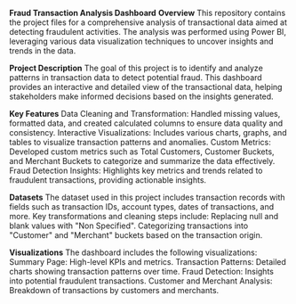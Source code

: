 **Fraud Transaction Analysis Dashboard**
**Overview**
This repository contains the project files for a comprehensive analysis of transactional data aimed at detecting fraudulent activities. The analysis was performed using Power BI, leveraging various data visualization techniques to uncover insights and trends in the data.

**Project Description**
The goal of this project is to identify and analyze patterns in transaction data to detect potential fraud. This dashboard provides an interactive and detailed view of the transactional data, helping stakeholders make informed decisions based on the insights generated.

**Key Features**
Data Cleaning and Transformation: Handled missing values, formatted data, and created calculated columns to ensure data quality and consistency.
Interactive Visualizations: Includes various charts, graphs, and tables to visualize transaction patterns and anomalies.
Custom Metrics: Developed custom metrics such as Total Customers, Customer Buckets, and Merchant Buckets to categorize and summarize the data effectively.
Fraud Detection Insights: Highlights key metrics and trends related to fraudulent transactions, providing actionable insights.

**Datasets**
The dataset used in this project includes transaction records with fields such as transaction IDs, account types, dates of transactions, and more. Key transformations and cleaning steps include:
Replacing null and blank values with "Non Specified".
Categorizing transactions into "Customer" and "Merchant" buckets based on the transaction origin.

**Visualizations**
The dashboard includes the following visualizations:
Summary Page: High-level KPIs and metrics.
Transaction Patterns: Detailed charts showing transaction patterns over time.
Fraud Detection: Insights into potential fraudulent transactions.
Customer and Merchant Analysis: Breakdown of transactions by customers and merchants.
